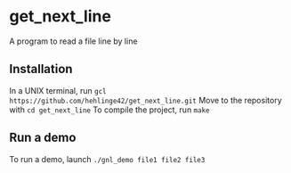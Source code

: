 # get_next_line

A program to read a file line by line

## Installation

In a UNIX terminal, run `gcl https://github.com/hehlinge42/get_next_line.git`
Move to the repository with `cd get_next_line`
To compile the project, run `make`

## Run a demo

To run a demo, launch `./gnl_demo file1 file2 file3`
